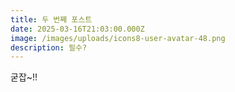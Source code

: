 ```yaml
---
title: 두 번째 포스트
date: 2025-03-16T21:03:00.000Z
image: /images/uploads/icons8-user-avatar-48.png
description: 필수?
---
```

굳잡~!!
